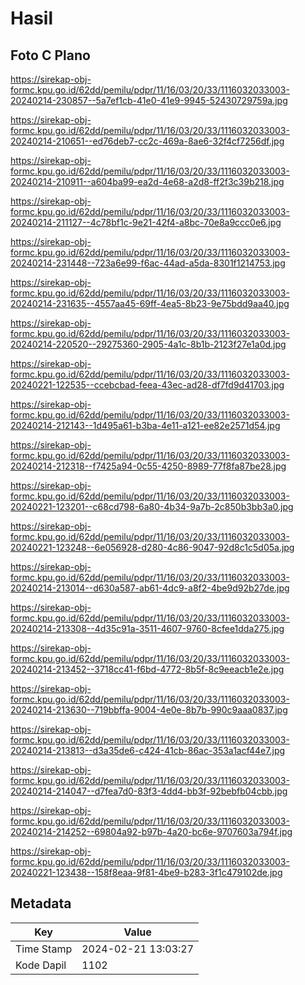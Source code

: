 # Hasil

## Foto C Plano

https://sirekap-obj-formc.kpu.go.id/62dd/pemilu/pdpr/11/16/03/20/33/1116032033003-20240214-230857--5a7ef1cb-41e0-41e9-9945-52430729759a.jpg

https://sirekap-obj-formc.kpu.go.id/62dd/pemilu/pdpr/11/16/03/20/33/1116032033003-20240214-210651--ed76deb7-cc2c-469a-8ae6-32f4cf7256df.jpg

https://sirekap-obj-formc.kpu.go.id/62dd/pemilu/pdpr/11/16/03/20/33/1116032033003-20240214-210911--a604ba99-ea2d-4e68-a2d8-ff2f3c39b218.jpg

https://sirekap-obj-formc.kpu.go.id/62dd/pemilu/pdpr/11/16/03/20/33/1116032033003-20240214-211127--4c78bf1c-9e21-42f4-a8bc-70e8a9ccc0e6.jpg

https://sirekap-obj-formc.kpu.go.id/62dd/pemilu/pdpr/11/16/03/20/33/1116032033003-20240214-231448--723a6e99-f6ac-44ad-a5da-8301f1214753.jpg

https://sirekap-obj-formc.kpu.go.id/62dd/pemilu/pdpr/11/16/03/20/33/1116032033003-20240214-231635--4557aa45-69ff-4ea5-8b23-9e75bdd9aa40.jpg

https://sirekap-obj-formc.kpu.go.id/62dd/pemilu/pdpr/11/16/03/20/33/1116032033003-20240214-220520--29275360-2905-4a1c-8b1b-2123f27e1a0d.jpg

https://sirekap-obj-formc.kpu.go.id/62dd/pemilu/pdpr/11/16/03/20/33/1116032033003-20240221-122535--ccebcbad-feea-43ec-ad28-df7fd9d41703.jpg

https://sirekap-obj-formc.kpu.go.id/62dd/pemilu/pdpr/11/16/03/20/33/1116032033003-20240214-212143--1d495a61-b3ba-4e11-a121-ee82e2571d54.jpg

https://sirekap-obj-formc.kpu.go.id/62dd/pemilu/pdpr/11/16/03/20/33/1116032033003-20240214-212318--f7425a94-0c55-4250-8989-77f8fa87be28.jpg

https://sirekap-obj-formc.kpu.go.id/62dd/pemilu/pdpr/11/16/03/20/33/1116032033003-20240221-123201--c68cd798-6a80-4b34-9a7b-2c850b3bb3a0.jpg

https://sirekap-obj-formc.kpu.go.id/62dd/pemilu/pdpr/11/16/03/20/33/1116032033003-20240221-123248--6e056928-d280-4c86-9047-92d8c1c5d05a.jpg

https://sirekap-obj-formc.kpu.go.id/62dd/pemilu/pdpr/11/16/03/20/33/1116032033003-20240214-213014--d630a587-ab61-4dc9-a8f2-4be9d92b27de.jpg

https://sirekap-obj-formc.kpu.go.id/62dd/pemilu/pdpr/11/16/03/20/33/1116032033003-20240214-213308--4d35c91a-3511-4607-9760-8cfee1dda275.jpg

https://sirekap-obj-formc.kpu.go.id/62dd/pemilu/pdpr/11/16/03/20/33/1116032033003-20240214-213452--3718cc41-f6bd-4772-8b5f-8c9eeacb1e2e.jpg

https://sirekap-obj-formc.kpu.go.id/62dd/pemilu/pdpr/11/16/03/20/33/1116032033003-20240214-213630--719bbffa-9004-4e0e-8b7b-990c9aaa0837.jpg

https://sirekap-obj-formc.kpu.go.id/62dd/pemilu/pdpr/11/16/03/20/33/1116032033003-20240214-213813--d3a35de6-c424-41cb-86ac-353a1acf44e7.jpg

https://sirekap-obj-formc.kpu.go.id/62dd/pemilu/pdpr/11/16/03/20/33/1116032033003-20240214-214047--d7fea7d0-83f3-4dd4-bb3f-92bebfb04cbb.jpg

https://sirekap-obj-formc.kpu.go.id/62dd/pemilu/pdpr/11/16/03/20/33/1116032033003-20240214-214252--69804a92-b97b-4a20-bc6e-9707603a794f.jpg

https://sirekap-obj-formc.kpu.go.id/62dd/pemilu/pdpr/11/16/03/20/33/1116032033003-20240221-123438--158f8eaa-9f81-4be9-b283-3f1c479102de.jpg


## Metadata

| Key        | Value               |
| ---------- | ------------------- |
| Time Stamp | 2024-02-21 13:03:27 |
| Kode Dapil | 1102                |



